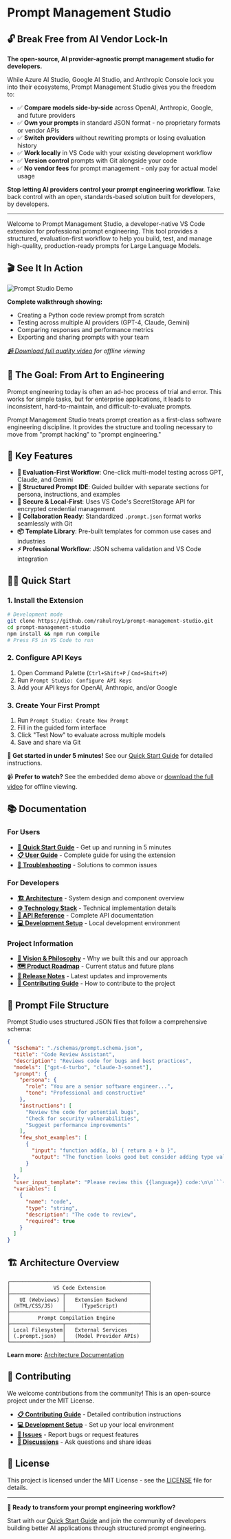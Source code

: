 # Prompt Management Studio

## 🔓 **Break Free from AI Vendor Lock-In**

**The open-source, AI provider-agnostic prompt management studio for developers.**

While Azure AI Studio, Google AI Studio, and Anthropic Console lock you into their ecosystems, Prompt Management Studio gives you the freedom to:

- ✅ **Compare models side-by-side** across OpenAI, Anthropic, Google, and future providers
- ✅ **Own your prompts** in standard JSON format - no proprietary formats or vendor APIs
- ✅ **Switch providers** without rewriting prompts or losing evaluation history  
- ✅ **Work locally** in VS Code with your existing development workflow
- ✅ **Version control** prompts with Git alongside your code
- ✅ **No vendor fees** for prompt management - only pay for actual model usage

**Stop letting AI providers control your prompt engineering workflow.** Take back control with an open, standards-based solution built for developers, by developers.

---

Welcome to Prompt Management Studio, a developer-native VS Code extension for professional prompt engineering. This tool provides a structured, evaluation-first workflow to help you build, test, and manage high-quality, production-ready prompts for Large Language Models.

## 🎬 **See It In Action**

![Prompt Studio Demo](examples/prompt-studio-demo-compact.gif)

**Complete walkthrough showing:**
- Creating a Python code review prompt from scratch
- Testing across multiple AI providers (GPT-4, Claude, Gemini)  
- Comparing responses and performance metrics
- Exporting and sharing prompts with your team

*[📹 Download full quality video](examples/Prompt%20Studio-demo.mp4) for offline viewing*

## 🎯 The Goal: From Art to Engineering

Prompt engineering today is often an ad-hoc process of trial and error. This works for simple tasks, but for enterprise applications, it leads to inconsistent, hard-to-maintain, and difficult-to-evaluate prompts.

Prompt Management Studio treats prompt creation as a first-class software engineering discipline. It provides the structure and tooling necessary to move from "prompt hacking" to "prompt engineering."

## 🚀 Key Features

- **🎯 Evaluation-First Workflow**: One-click multi-model testing across GPT, Claude, and Gemini
- **📝 Structured Prompt IDE**: Guided builder with separate sections for persona, instructions, and examples
- **🔐 Secure & Local-First**: Uses VS Code's SecretStorage API for encrypted credential management
- **🤝 Collaboration Ready**: Standardized `.prompt.json` format works seamlessly with Git
- **📦 Template Library**: Pre-built templates for common use cases and industries
- **⚡ Professional Workflow**: JSON schema validation and VS Code integration

## 🏃‍♂️ Quick Start

### 1. Install the Extension
```bash
# Development mode
git clone https://github.com/rahulroy1/prompt-management-studio.git
cd prompt-management-studio
npm install && npm run compile
# Press F5 in VS Code to run
```

### 2. Configure API Keys
1. Open Command Palette (`Ctrl+Shift+P` / `Cmd+Shift+P`)
2. Run `Prompt Studio: Configure API Keys`
3. Add your API keys for OpenAI, Anthropic, and/or Google

### 3. Create Your First Prompt
1. Run `Prompt Studio: Create New Prompt`
2. Fill in the guided form interface
3. Click "Test Now" to evaluate across multiple models
4. Save and share via Git

**🎯 Get started in under 5 minutes!** See our [Quick Start Guide](docs/quick-start.md) for detailed instructions.

📹 **Prefer to watch?** See the embedded demo above or [download the full video](examples/Prompt%20Studio-demo.mp4) for offline viewing.

## 📚 Documentation

### **For Users**
- **[📖 Quick Start Guide](docs/quick-start.md)** - Get up and running in 5 minutes
- **[📋 User Guide](docs/user-guide.md)** - Complete guide for using the extension
- **[🔧 Troubleshooting](docs/troubleshooting.md)** - Solutions to common issues

### **For Developers**
- **[🏗️ Architecture](docs/architecture.md)** - System design and component overview
- **[⚙️ Technology Stack](docs/technology-stack.md)** - Technical implementation details
- **[🔌 API Reference](docs/api-reference.md)** - Complete API documentation
- **[💻 Development Setup](docs/development-setup.md)** - Local development environment

### **Project Information**
- **[🌟 Vision & Philosophy](docs/vision-and-philosophy.md)** - Why we built this and our approach
- **[🗺️ Product Roadmap](docs/product-roadmap.md)** - Current status and future plans
- **[📝 Release Notes](docs/release-notes.md)** - Latest updates and improvements
- **[🤝 Contributing Guide](CONTRIBUTING.md)** - How to contribute to the project

## 🎨 Prompt File Structure

Prompt Studio uses structured JSON files that follow a comprehensive schema:

```json
{
  "$schema": "./schemas/prompt.schema.json",
  "title": "Code Review Assistant",
  "description": "Reviews code for bugs and best practices",
  "models": ["gpt-4-turbo", "claude-3-sonnet"],
  "prompt": {
    "persona": {
      "role": "You are a senior software engineer...",
      "tone": "Professional and constructive"
    },
    "instructions": [
      "Review the code for potential bugs",
      "Check for security vulnerabilities",
      "Suggest performance improvements"
    ],
    "few_shot_examples": [
      {
        "input": "function add(a, b) { return a + b }",
        "output": "The function looks good but consider adding type validation..."
      }
    ]
  },
  "user_input_template": "Please review this {{language}} code:\n\n```{{language}}\n{{code}}\n```",
  "variables": [
    {
      "name": "code",
      "type": "string",
      "description": "The code to review",
      "required": true
    }
  ]
}
```

## 🏗️ Architecture Overview

```
┌─────────────────────────────────────────────┐
│              VS Code Extension              │
├─────────────────┬───────────────────────────┤
│   UI (Webviews) │   Extension Backend       │
│ (HTML/CSS/JS)   │     (TypeScript)          │
├─────────────────┴───────────────────────────┤
│         Prompt Compilation Engine           │
├─────────────────┬───────────────────────────┤
│ Local Filesystem│   External Services       │
│ (.prompt.json)  │   (Model Provider APIs)   │
└─────────────────┴───────────────────────────┘
```

**Learn more:** [Architecture Documentation](docs/architecture.md)

## 🤝 Contributing

We welcome contributions from the community! This is an open-source project under the MIT License.

- **[📋 Contributing Guide](CONTRIBUTING.md)** - Detailed contribution instructions
- **[💻 Development Setup](docs/development-setup.md)** - Set up your local environment
- **[🐛 Issues](https://github.com/rahulroy1/prompt-management-studio/issues)** - Report bugs or request features
- **[💬 Discussions](https://github.com/rahulroy1/prompt-management-studio/discussions)** - Ask questions and share ideas

## 📄 License

This project is licensed under the MIT License - see the [LICENSE](LICENSE) file for details.

---

**🚀 Ready to transform your prompt engineering workflow?** 

Start with our [Quick Start Guide](docs/quick-start.md) and join the community of developers building better AI applications through structured prompt engineering. 
